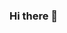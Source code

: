 ### Hi there 👋

<!--
**hojuni9999/hojuni9999** is a ✨ _special_ ✨ repository because its `README.md` (this file) appears on your GitHub profile.

<a href="www.instagram.com/fleecenuj" target="_blank"><img src="https://img.shields.io/badge/auto-#000000?style=plastic&logo=#002C5E&logoColor=#000000"/></a>


![Anurag's GitHub stats](https://github-readme-stats.vercel.app/api?username=hojuni9999&show_icons=true&theme=radical)


Here are some ideas to get you started:

- 🔭 I’m currently working on ...
- 🌱 I’m currently learning ...
- 👯 I’m looking to collaborate on ...
- 🤔 I’m looking for help with ...
- 💬 Ask me about ...
- 📫 How to reach me: ...
- 😄 Pronouns: ...
- ⚡ Fun fact: ...
-->

